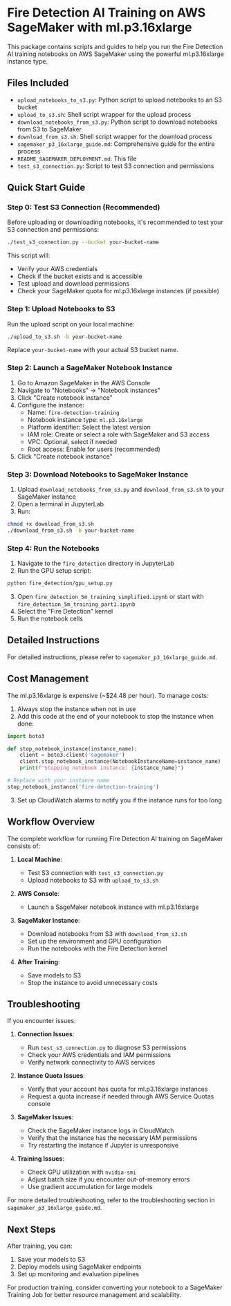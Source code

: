 # Fire Detection AI Training on AWS SageMaker with ml.p3.16xlarge

This package contains scripts and guides to help you run the Fire Detection AI training notebooks on AWS SageMaker using the powerful ml.p3.16xlarge instance type.

## Files Included

- `upload_notebooks_to_s3.py`: Python script to upload notebooks to an S3 bucket
- `upload_to_s3.sh`: Shell script wrapper for the upload process
- `download_notebooks_from_s3.py`: Python script to download notebooks from S3 to SageMaker
- `download_from_s3.sh`: Shell script wrapper for the download process
- `sagemaker_p3_16xlarge_guide.md`: Comprehensive guide for the entire process
- `README_SAGEMAKER_DEPLOYMENT.md`: This file
- `test_s3_connection.py`: Script to test S3 connection and permissions

## Quick Start Guide

### Step 0: Test S3 Connection (Recommended)

Before uploading or downloading notebooks, it's recommended to test your S3 connection and permissions:

```bash
./test_s3_connection.py --bucket your-bucket-name
```

This script will:
- Verify your AWS credentials
- Check if the bucket exists and is accessible
- Test upload and download permissions
- Check your SageMaker quota for ml.p3.16xlarge instances (if possible)

### Step 1: Upload Notebooks to S3

Run the upload script on your local machine:

```bash
./upload_to_s3.sh -b your-bucket-name
```

Replace `your-bucket-name` with your actual S3 bucket name.

### Step 2: Launch a SageMaker Notebook Instance

1. Go to Amazon SageMaker in the AWS Console
2. Navigate to "Notebooks" → "Notebook instances"
3. Click "Create notebook instance"
4. Configure the instance:
   - Name: `fire-detection-training`
   - Notebook instance type: `ml.p3.16xlarge`
   - Platform identifier: Select the latest version
   - IAM role: Create or select a role with SageMaker and S3 access
   - VPC: Optional, select if needed
   - Root access: Enable for users (recommended)
5. Click "Create notebook instance"

### Step 3: Download Notebooks to SageMaker Instance

1. Upload `download_notebooks_from_s3.py` and `download_from_s3.sh` to your SageMaker instance
2. Open a terminal in JupyterLab
3. Run:

```bash
chmod +x download_from_s3.sh
./download_from_s3.sh -b your-bucket-name
```

### Step 4: Run the Notebooks

1. Navigate to the `fire_detection` directory in JupyterLab
2. Run the GPU setup script:

```bash
python fire_detection/gpu_setup.py
```

3. Open `fire_detection_5m_training_simplified.ipynb` or start with `fire_detection_5m_training_part1.ipynb`
4. Select the "Fire Detection" kernel
5. Run the notebook cells

## Detailed Instructions

For detailed instructions, please refer to `sagemaker_p3_16xlarge_guide.md`.

## Cost Management

The ml.p3.16xlarge is expensive (~$24.48 per hour). To manage costs:

1. Always stop the instance when not in use
2. Add this code at the end of your notebook to stop the instance when done:

```python
import boto3

def stop_notebook_instance(instance_name):
    client = boto3.client('sagemaker')
    client.stop_notebook_instance(NotebookInstanceName=instance_name)
    print(f"Stopping notebook instance: {instance_name}")

# Replace with your instance name
stop_notebook_instance('fire-detection-training')
```

3. Set up CloudWatch alarms to notify you if the instance runs for too long

## Workflow Overview

The complete workflow for running Fire Detection AI training on SageMaker consists of:

1. **Local Machine**:
   - Test S3 connection with `test_s3_connection.py`
   - Upload notebooks to S3 with `upload_to_s3.sh`

2. **AWS Console**:
   - Launch a SageMaker notebook instance with ml.p3.16xlarge

3. **SageMaker Instance**:
   - Download notebooks from S3 with `download_from_s3.sh`
   - Set up the environment and GPU configuration
   - Run the notebooks with the Fire Detection kernel

4. **After Training**:
   - Save models to S3
   - Stop the instance to avoid unnecessary costs

## Troubleshooting

If you encounter issues:

1. **Connection Issues**:
   - Run `test_s3_connection.py` to diagnose S3 permissions
   - Check your AWS credentials and IAM permissions
   - Verify network connectivity to AWS services

2. **Instance Quota Issues**:
   - Verify that your account has quota for ml.p3.16xlarge instances
   - Request a quota increase if needed through AWS Service Quotas console

3. **SageMaker Issues**:
   - Check the SageMaker instance logs in CloudWatch
   - Verify that the instance has the necessary IAM permissions
   - Try restarting the instance if Jupyter is unresponsive

4. **Training Issues**:
   - Check GPU utilization with `nvidia-smi`
   - Adjust batch size if you encounter out-of-memory errors
   - Use gradient accumulation for large models

For more detailed troubleshooting, refer to the troubleshooting section in `sagemaker_p3_16xlarge_guide.md`.

## Next Steps

After training, you can:

1. Save your models to S3
2. Deploy models using SageMaker endpoints
3. Set up monitoring and evaluation pipelines

For production training, consider converting your notebook to a SageMaker Training Job for better resource management and scalability.